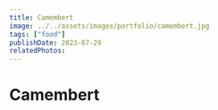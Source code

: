 ```yaml
---
title: Camembert
image: ../../assets/images/portfolio/camembert.jpg
tags: ["food"]
publishDate: 2023-07-29
relatedPhotos:
---
```

# Camembert
